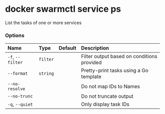 # docker swarmctl service ps

<!---MARKER_GEN_START-->
List the tasks of one or more services

### Options

| Name             | Type     | Default | Description                                |
|:-----------------|:---------|:--------|:-------------------------------------------|
| `-f`, `--filter` | `filter` |         | Filter output based on conditions provided |
| `--format`       | `string` |         | Pretty-print tasks using a Go template     |
| `--no-resolve`   |          |         | Do not map IDs to Names                    |
| `--no-trunc`     |          |         | Do not truncate output                     |
| `-q`, `--quiet`  |          |         | Only display task IDs                      |


<!---MARKER_GEN_END-->

